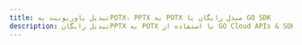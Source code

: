 ---title: تبدیل پاورپوینت بهPOTX، PPTX به POTX مبدل رایگان یا GO SDKdescription: تبدیل رایگانPPTX به POTX با استفاده از GO Cloud APIs & SDK. همچنین اسناد Microsoft PowerPoint را در Cloud ایجاد، ویرایش و رندر کنید.---